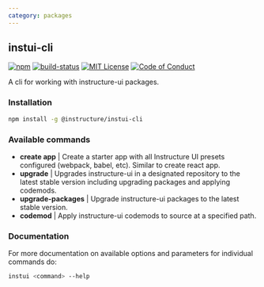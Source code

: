 ```yaml
---
category: packages
---
```


## instui-cli

[![npm][npm]][npm-url]
[![build-status][build-status]][build-status-url]
[![MIT License][license-badge]][LICENSE]
[![Code of Conduct][coc-badge]][coc]

A cli for working with instructure-ui packages.

### Installation

```sh
npm install -g @instructure/instui-cli
```

### Available commands
* __create app__ | Create a starter app with all Instructure UI presets configured (webpack, babel, etc). Similar to create react app.
* __upgrade__ | Upgrades instructure-ui in a designated repository to the latest stable version including upgrading packages and applying codemods.
* __upgrade-packages__ | Upgrade instructure-ui packages to the latest stable version.
* __codemod__ | Apply instructure-ui codemods to source at a specified path.

### Documentation

For more documentation on available options and parameters for individual commands do:

```sh
instui <command> --help
```

[npm]: https://img.shields.io/npm/v/@instructure/instui-cli.svg
[npm-url]: https://npmjs.com/package/@instructure/instui-cli

[build-status]: https://travis-ci.org/instructure/instructure-ui.svg?branch=master
[build-status-url]: https://travis-ci.org/instructure/instructure-ui "Travis CI"

[license-badge]: https://img.shields.io/npm/l/instructure-ui.svg?style=flat-square
[license]: https://github.com/instructure/instructure-ui/blob/master/LICENSE

[coc-badge]: https://img.shields.io/badge/code%20of-conduct-ff69b4.svg?style=flat-square
[coc]: https://github.com/instructure/instructure-ui/blob/master/CODE_OF_CONDUCT.md

